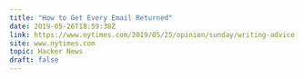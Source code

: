 ```yaml
---
title: "How to Get Every Email Returned"
date: 2019-05-26T18:59:38Z
link: https://www.nytimes.com/2019/05/25/opinion/sunday/writing-advice.html?utm_medium=RSS&utm_source=hune
site: www.nytimes.com
topic: Hacker News
draft: false
---
```

